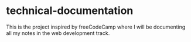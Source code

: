 # technical-documentation
This is the project inspired by freeCodeCamp where I will be documenting all my notes in the web development track.
